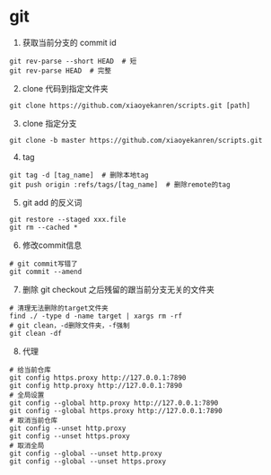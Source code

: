 # git
1. 获取当前分支的 commit id
``` shell
git rev-parse --short HEAD  # 短
git rev-parse HEAD  # 完整
```
2. clone 代码到指定文件夹
``` shell
git clone https://github.com/xiaoyekanren/scripts.git [path]
```
3. clone 指定分支
``` shell
git clone -b master https://github.com/xiaoyekanren/scripts.git
```
4. tag
``` shell
git tag -d [tag_name]  # 删除本地tag
git push origin :refs/tags/[tag_name]  # 删除remote的tag
```
5. git add 的反义词
``` shell
git restore --staged xxx.file
git rm --cached *
```
6. 修改commit信息
``` shell
# git commit写错了
git commit --amend
```
7. 删除 git checkout 之后残留的跟当前分支无关的文件夹
``` shell
# 清理无法删除的target文件夹
find ./ -type d -name target | xargs rm -rf
# git clean，-d删除文件夹，-f强制
git clean -df

```
8. 代理
``` shell
# 给当前仓库
git config https.proxy http://127.0.0.1:7890
git config http.proxy http://127.0.0.1:7890
# 全局设置
git config --global http.proxy http://127.0.0.1:7890
git config --global https.proxy http://127.0.0.1:7890
# 取消当前仓库
git config --unset http.proxy
git config --unset https.proxy
# 取消全局
git config --global --unset http.proxy
git config --global --unset https.proxy
```

